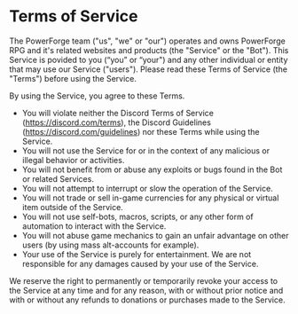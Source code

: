 # Terms of Service
The PowerForge team ("us", "we" or "our") operates and owns PowerForge RPG and it's related websites and products (the "Service" or the "Bot").
This Service is povided to you (“you” or “your") and any other individual or entity that may use our Service ("users").
Please read these Terms of Service (the "Terms") before using the Service.

By using the Service, you agree to these Terms.

- You will violate neither the Discord Terms of Service (https://discord.com/terms), the Discord Guidelines (https://discord.com/guidelines) nor these Terms while using the Service.
- You will not use the Service for or in the context of any malicious or illegal behavior or activities.
- You will not benefit from or abuse any exploits or bugs found in the Bot or related Services.
- You will not attempt to interrupt or slow the operation of the Service.
- You will not trade or sell in-game currencies for any physical or virtual item outside of the Service.
- You will not use self-bots, macros, scripts, or any other form of automation to interact with the Service.
- You will not abuse game mechanics to gain an unfair advantage on other users (by using mass alt-accounts for example).
- Your use of the Service is purely for entertainment. We are not responsible for any damages caused by your use of the Service.

We reserve the right to permanently or temporarily revoke your access to the Service at any time and for any reason, with or without prior notice and with or without any refunds to donations or purchases made to the Service.
